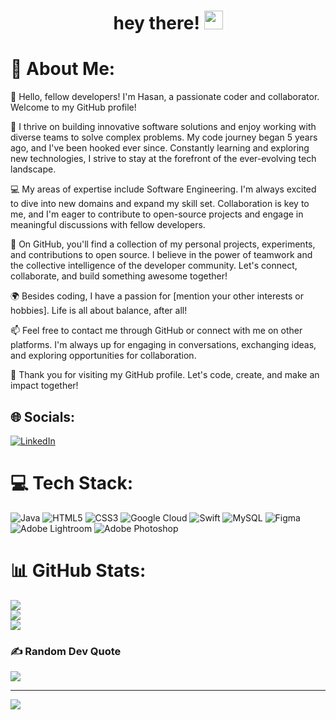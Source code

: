 <div id="header" align="center">
  <h1>
  hey there!
  <img src="https://media.giphy.com/media/hvRJCLFzcasrR4ia7z/giphy.gif" width="30px"/>
</h1>
</div>

# 💫 About Me:
👋 Hello, fellow developers! I'm Hasan, a passionate coder and collaborator. Welcome to my GitHub profile!

🚀 I thrive on building innovative software solutions and enjoy working with diverse teams to solve complex problems. My code journey began 5 years ago, and I've been hooked ever since. Constantly learning and exploring new technologies, I strive to stay at the forefront of the ever-evolving tech landscape.

💻 My areas of expertise include Software Engineering. I'm always excited to dive into new domains and expand my skill set. Collaboration is key to me, and I'm eager to contribute to open-source projects and engage in meaningful discussions with fellow developers.

🔧 On GitHub, you'll find a collection of my personal projects, experiments, and contributions to open source. I believe in the power of teamwork and the collective intelligence of the developer community. Let's connect, collaborate, and build something awesome together!

🌍 Besides coding, I have a passion for [mention your other interests or hobbies]. Life is all about balance, after all!

📫 Feel free to contact me through GitHub or connect with me on other platforms. I'm always up for engaging in conversations, exchanging ideas, and exploring opportunities for collaboration.

🙏 Thank you for visiting my GitHub profile. Let's code, create, and make an impact together!


## 🌐 Socials:
[![LinkedIn](https://img.shields.io/badge/LinkedIn-%230077B5.svg?logo=linkedin&logoColor=white)](https://linkedin.com/in/Hasannarmah) 

# 💻 Tech Stack:
![Java](https://img.shields.io/badge/java-%23ED8B00.svg?style=flat&logo=java&logoColor=white) ![HTML5](https://img.shields.io/badge/html5-%23E34F26.svg?style=flat&logo=html5&logoColor=white) ![CSS3](https://img.shields.io/badge/css3-%231572B6.svg?style=flat&logo=css3&logoColor=white) ![Google Cloud](https://img.shields.io/badge/Google%20Cloud-%234285F4.svg?style=flat&logo=google-cloud&logoColor=white) ![Swift](https://img.shields.io/badge/swift-F54A2A?style=flat&logo=swift&logoColor=white) ![MySQL](https://img.shields.io/badge/mysql-%2300f.svg?style=flat&logo=mysql&logoColor=white) 	![Figma](https://img.shields.io/badge/figma-%23F24E1E.svg?style=flat&logo=figma&logoColor=white) ![Adobe Lightroom](https://img.shields.io/badge/Adobe%20Lightroom-31A8FF.svg?style=flat&logo=Adobe%20Lightroom&logoColor=white) ![Adobe Photoshop](https://img.shields.io/badge/adobephotoshop-%2331A8FF.svg?style=flat&logo=adobephotoshop&logoColor=white)
# 📊 GitHub Stats:
![](https://github-readme-stats.vercel.app/api?username=hasannarmah&theme=dark&hide_border=true&include_all_commits=true&count_private=true)<br/>
![](https://github-readme-streak-stats.herokuapp.com/?user=hasannarmah&theme=dark&hide_border=true)<br/>
![](https://github-readme-stats.vercel.app/api/top-langs/?username=hasannarmah&theme=dark&hide_border=true&include_all_commits=true&count_private=true&layout=compact)

### ✍️ Random Dev Quote
![](https://quotes-github-readme.vercel.app/api?type=horizontal&theme=dark)

---
[![](https://visitcount.itsvg.in/api?id=hasannarmah&icon=0&color=0)](https://visitcount.itsvg.in)

<!-- Proudly created with GPRM ( https://gprm.itsvg.in ) -->
